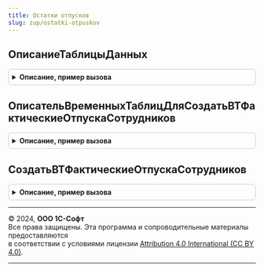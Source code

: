 ```yaml
---
title: Остатки отпусков
slug: zup/ostatki-otpuskov
---
```



## ОписаниеТаблицыДанных
<details style="margin: 1em 0; padding: 0.5em; border: 1px solid #ccc; border-radius: 6px;">

<summary style="font-weight: bold; cursor: pointer;">Описание, пример вызова</summary>

```bsl

// Функция формирует описание таблицы данных для функции расчета остатка отпуска.
//
// Возвращаемое значение:
//  ТаблицаЗначений - таблица значений с колонками, описанными в тексте метода.
//
Функция ОписаниеТаблицыДанных() Экспорт
```

Пример вызова
```bsl
Результат = ОстаткиОтпусков.ОписаниеТаблицыДанных() 
```
</details>

## ОписательВременныхТаблицДляСоздатьВТФактическиеОтпускаСотрудников
<details style="margin: 1em 0; padding: 0.5em; border: 1px solid #ccc; border-radius: 6px;">

<summary style="font-weight: bold; cursor: pointer;">Описание, пример вызова</summary>

```bsl

// Возвращает структуру с параметрами для метода СоздатьВТФактическиеОтпускаСотрудников.
//
// Параметры:
//		МенеджерВременныхТаблиц
//		ИмяВременнойТаблицыОтборовСотрудников - имя временной таблицы - "фильтра".
//		ИменаПолейВременнойТаблицыОтборовСотрудников - перечисленные через запятую имена полей
//				таблицы фильтра (Сотрудник, НачалоПериода, ОкончаниеПериода).
//		ИмяВТФактическиеОтпускаСотрудников - имя создаваемой временной таблицы.
//
// Возвращаемое значение:
//		Структура с полями:
//			МенеджерВременныхТаблиц
//			ИмяВременнойТаблицыОтборовСотрудников.
//			ПоляОтбораСотрудников - Структура
//			ИмяВТФактическиеОтпускаСотрудников
//
Функция ОписательВременныхТаблицДляСоздатьВТФактическиеОтпускаСотрудников(МенеджерВременныхТаблиц, ИмяВременнойТаблицыОтборовСотрудников, ИменаПолейВременнойТаблицыОтборовСотрудников = "Сотрудник,НачалоПериода,ОкончаниеПериода", ИмяВТФактическиеОтпускаСотрудников = "ВТФактическиеОтпускаСотрудников") Экспорт
```

Пример вызова
```bsl
Результат = ОстаткиОтпусков.ОписательВременныхТаблицДляСоздатьВТФактическиеОтпускаСотрудников(МенеджерВременныхТаблиц, ИмяВременнойТаблицыОтборовСотрудников, ИменаПолейВременнойТаблицыОтборовСотрудников, НачалоПериода, ОкончаниеПериода", ИмяВТФактическиеОтпускаСотрудников);
```
</details>

## СоздатьВТФактическиеОтпускаСотрудников
<details style="margin: 1em 0; padding: 0.5em; border: 1px solid #ccc; border-radius: 6px;">

<summary style="font-weight: bold; cursor: pointer;">Описание, пример вызова</summary>

```bsl

// Создает и помещает в менеджер временных таблиц
//	таблицу ВТФактическиеОтпускаСотрудников с данными фактических отпусков
//	сотрудников за период. Список сотрудников и периодов,
//	по которым необходимо получить данные, берутся из временной таблицы в менеджере временных
//	таблиц, переданном в качестве параметра. Временная таблица обязательно должна содержать
//	колонки имена которых переданы в метод ОписательВременныхТаблицДляСоздатьВТФактическиеОтпускаСотрудников.
//
// Параметры:
//		ОписательВременныхТаблиц - структура, сформированная
//				методом ОписательВременныхТаблицДляСоздатьВТФактическиеОтпускаСотрудников.
//		ТолькоРазрешенные - Булево
//
// Помещает в менеджер таблицу ВТФактическиеОтпускаСотрудников,
//	содержащую данные о времени сотрудников по производственным календарям с полями:
//		Сотрудник,
//		ВидЕжегодногоОтпуска,
//		ДатаНачала,
//		ДатаОкончания,
//		КоличествоДней,
//		ЭтоКомпенсация,
//		Регистратор,
//		РабочийПериодС,
//		РабочийПериодПо,
//		Основание
//
Процедура СоздатьВТФактическиеОтпускаСотрудников(ОписательВременныхТаблиц, ТолькоРазрешенные) Экспорт
```

Пример вызова
```bsl
ОстаткиОтпусков.СоздатьВТФактическиеОтпускаСотрудников(ОписательВременныхТаблиц, ТолькоРазрешенные) 
```
</details>

---

© 2024, **ООО 1С-Софт**  
Все права защищены. Эта программа и сопроводительные материалы предоставляются  
в соответствии с условиями лицензии [Attribution 4.0 International (CC BY 4.0)](https://creativecommons.org/licenses/by/4.0/legalcode).

---
